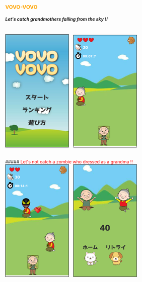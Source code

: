 
### <font color="Orange"> VOVO-VOVO </font>

##### Let's catch grandmothers falling from the sky !!
<br>
<img src="https://github.com/takumiw/src/blob/master/title.png"  width="200px" border="1px" style="margin: 0 10px 0 0">
<img src="https://github.com/takumiw/src/blob/master/game1.png"  width="200px"  border="1px">
<br><br><br>
##### <font color="Red"> Let's not catch a zombie who dressed as a grandma !! </font>
<br>
<img src="https://github.com/takumiw/src/blob/master/game2.png"  width="200px" border="1px"  style="margin: 0 10px 0 0">
<img src="https://github.com/takumiw/src/blob/master/game3.png"  width="200px"  border="1px">
